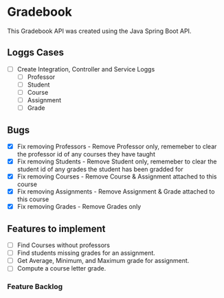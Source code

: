 # Gradebook

This Gradebook API was created using the Java Spring Boot API.

## Loggs Cases

- [ ] Create Integration, Controller and Service Loggs
  - [ ] Professor
  - [ ] Student
  - [ ] Course
  - [ ] Assignment
  - [ ] Grade

## Bugs

- [x] Fix removing Professors - Remove Professor only, rememeber to clear the professor id of any courses they have taught
- [x] Fix removing Students - Remove Student only, rememeber to clear the student id of any grades the student has been gradded for
- [x] Fix removing Courses - Remove Course & Assignment attached to this course
- [x] Fix removing Assignments - Remove Assignment & Grade attached to this course
- [x] Fix removing Grades - Remove Grades only

## Features to implement

- [ ] Find Courses without professors
- [ ] Find students missing grades for an assignment.
- [ ] Get Average, Minimum, and Maximum grade for assignment.
- [ ] Compute a course letter grade.

### Feature Backlog
